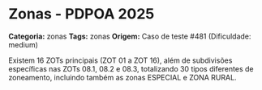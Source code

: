 # Zonas - PDPOA 2025

**Categoria:** zonas
**Tags:** zonas
**Origem:** Caso de teste #481 (Dificuldade: medium)

Existem 16 ZOTs principais (ZOT 01 a ZOT 16), além de subdivisões específicas nas ZOTs 08.1, 08.2 e 08.3, totalizando 30 tipos diferentes de zoneamento, incluindo também as zonas ESPECIAL e ZONA RURAL.